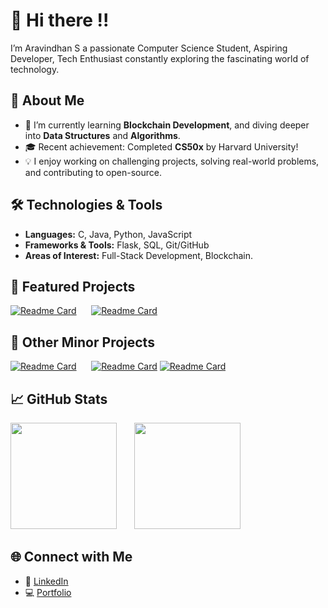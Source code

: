 # 👋 Hi there !!  

I’m Aravindhan S a passionate Computer Science Student, Aspiring Developer, Tech Enthusiast constantly exploring the fascinating world of technology.  

## 🚀 About Me  
- 🌱 I’m currently learning **Blockchain Development**, and diving deeper into **Data Structures** and **Algorithms**.  
- 🎓 Recent achievement: Completed **CS50x** by Harvard University!  
- 💡 I enjoy working on challenging projects, solving real-world problems, and contributing to open-source.  

## 🛠️ Technologies & Tools  
- **Languages:** C, Java, Python, JavaScript  
- **Frameworks & Tools:** Flask, SQL, Git/GitHub  
- **Areas of Interest:** Full-Stack Development, Blockchain.

## 🌟 Featured Projects 
[![Readme Card](https://github-readme-stats.vercel.app/api/pin/?username=Aravindhan-KS&repo=Stock-Market-Portfolio&theme=transparent)](https://github.com/Aravindhan-KS/Stock-Market-Portfolio)&nbsp;&nbsp;&nbsp;&nbsp;&nbsp;
[![Readme Card](https://github-readme-stats.vercel.app/api/pin/?username=Aravindhan-KS&repo=Currency-Converter&theme=transparent)](https://currency-converter-aks.vercel.app/)&nbsp;&nbsp;&nbsp;&nbsp;
## 🌟 Other Minor Projects 
[![Readme Card](https://github-readme-stats.vercel.app/api/pin/?username=Aravindhan-KS&repo=Movie-Logger&theme=transparent)](https://github.com/Aravindhan-KS/Movie-Logger)&nbsp;&nbsp;&nbsp;&nbsp;&nbsp;
[![Readme Card](https://github-readme-stats.vercel.app/api/pin/?username=Aravindhan-KS&repo=Customer-Billing-System&theme=transparent)](https://github.com/Aravindhan-KS/Customer-Billing-System)
[![Readme Card](https://github-readme-stats.vercel.app/api/pin/?username=Aravindhan-KS&repo=SSF_Project&theme=transparent)](https://ssf-project.vercel.app/)&nbsp;&nbsp;&nbsp;&nbsp;&nbsp;


## 📈 GitHub Stats  
<img src="https://github-readme-stats.vercel.app/api?username=Aravindhan-KS&show_icons=true&theme=transparent&rank_icon=github" height="170"/> &nbsp;&nbsp;&nbsp;&nbsp;&nbsp;
<img src="https://github-readme-stats.vercel.app/api/top-langs/?username=Aravindhan-KS&layout=compact&theme=transparent&count=10" height="170"/>



## 🌐 Connect with Me  
- 🌟 [LinkedIn](https://www.linkedin.com/in/aravindhan-ks/)  
- 💻 [Portfolio](#)  
<!--to comment--> 

